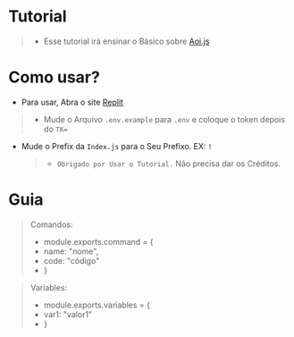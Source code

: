 # Tutorial
> * Esse tutorial irá ensinar o Básico sobre [Aoi.js](https://aoi.leref.ga)

# Como usar?
* Para usar, Abra o site [Replit](https://replit.com)
> * Mude o Arquivo `.env.example` para `.env` e coloque o token depois do `TK=`
* Mude o Prefix da `Index.js` para o Seu Prefixo. EX: `!`

  
  
  > * `Obrigado por Usar o Tutorial.` Não precisa dar os Créditos.

# Guia
> Comandos: 
>  * module.exports.command = {
> * name: "nome",
> * code: "código"
> *  }

>  Variables:
> * module.exports.variables = {
> * var1: "valor1"
> *   }

